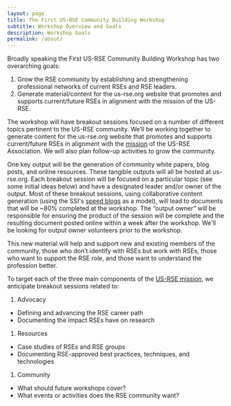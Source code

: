 ```yaml
---
layout: page
title: The First US-RSE Community Building Workshop
subtitle: Workshop Overview and Goals
description: Workshop Goals
permalink: /about/
---
```


Broadly speaking the First US-RSE Community Building Workshop has two
overarching goals:

1. Grow the RSE community by establishing and strengthening professional
networks of current RSEs and RSE leaders.
1. Generate material/content for the
us-rse.org website that promotes and supports current/future RSEs in alignment
with the mission of the US-RSE.


The workshop will have breakout sessions focused on a number of different topics
pertinent to the US-RSE community. We’ll be working together to generate content
for the us-rse.org website that promotes and supports current/future RSEs in
alignment with the [mission](https://us-rse.org/mission) of the US-RSE Association. We will also plan
follow-up activities to grow the community.

One key output will be the generation of community white papers, blog posts, and
online resources.  These tangible outputs will all be hosted at us-rse.org.
Each breakout session will be focused on a particular topic (see some initial
ideas below) and have a designated leader and/or owner of the output.  Most of
these breakout sessions, using collaborative content generation (using the SSI's
[speed blogs](https://www.software.ac.uk/speed-blogging-and-tips-writing-one) as a model), will lead to documents that will be ~80% completed
at the workshop. The “output owner” will be responsible for ensuring the product
of the session will be complete and the resulting document posted online within
a week after the workshop.  We'll be looking for output owner volunteers prior to the workshop.

This new material will help and support new and existing members of the
community, those who don’t identify with RSEs but work with RSEs, those who want
to support the RSE role, and those want to understand the profession better.


To target each of the three main components of the [US-RSE mission](https://us-rse.org/mission),
we anticipate breakout sessions related to:
1. Advocacy
  - Defining and advancing the RSE career path
  - Documenting the impact RSEs have on research
1. Resources
  - Case studies of RSEs and RSE groups  
  - Documenting RSE-approved best practices, techniques, and technologies  
1. Community
  - What should future workshops cover?
  - What events or activities does the RSE community want?
